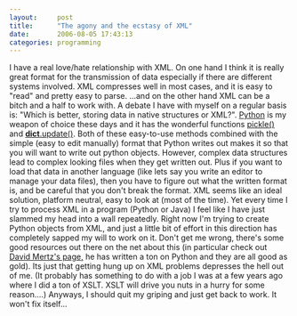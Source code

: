 ```yaml
---
layout:     post
title:      "The agony and the ecstasy of XML"
date:       2006-08-05 17:43:13
categories: programming
---
```

I have a real love/hate relationship with XML. On one hand I think it is really great format for the transmission of data especially if there are different systems involved. XML compresses well in most cases, and it is easy to "read" and pretty easy to parse. ...and on the other hand XML can be a bitch and a half to work with. A debate I have with myself on a regular basis is: "Which is better, storing data in native structures or XML?". [Python](http://python.org) is my weapon of choice these days and it has the wonderful functions [pickle()](http://docs.python.org/lib/module-pickle.html) and [__dict__.update()](http://mail.python.org/pipermail/python-list/2001-September/066131.html). Both of these easy-to-use methods combined with the simple (easy to edit manually) format that Python writes out makes it so that you will want to write out python objects. However, complex data structures lead to complex looking files when they get written out. Plus if you want to load that data in another language (like lets say you write an editor to manage your data files), then you have to figure out what the written format is, and be careful that you don't break the format. XML seems like an ideal solution, platform neutral, easy to look at (most of the time). Yet every time I try to process XML in a program (Python or Java) I feel like I have just slammed my head into a wall repeatedly. Right now I'm trying to create Python objects from XML, and just a little bit of effort in this direction has completely sapped my will to work on it. Don't get me wrong, there's some good resources out there on the net about this (in particular check out [David Mertz's page,](http://gnosis.cx/publish/programming/charming_python_2.html) he has written a ton on Python and they are all good as gold). Its just that getting hung up on XML problems depresses the hell out of me. (It probably has something to do with a job I was at a few years ago where I did a ton of XSLT. XSLT will drive you nuts in a hurry for some reason....) Anyways, I should quit my griping and just get back to work. It won't fix itself...
